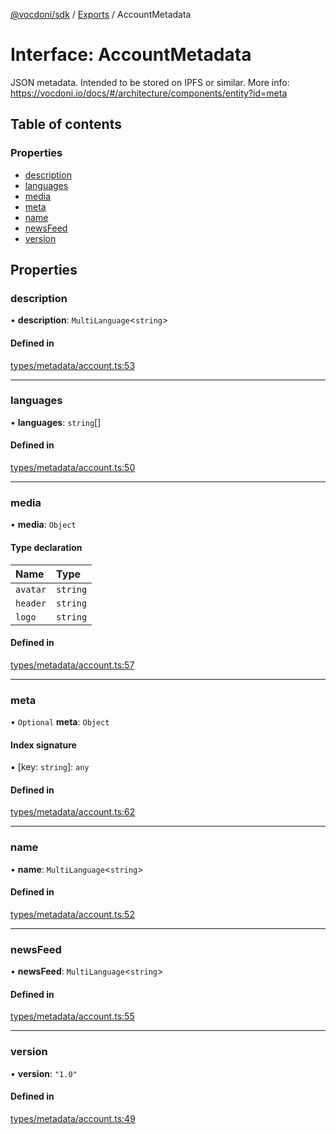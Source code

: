 [@vocdoni/sdk](/sdk) / [Exports](../modules) / AccountMetadata

# Interface: AccountMetadata

JSON metadata. Intended to be stored on IPFS or similar.
More info: https://vocdoni.io/docs/#/architecture/components/entity?id=meta

## Table of contents

### Properties

- [description](AccountMetadata#description)
- [languages](AccountMetadata#languages)
- [media](AccountMetadata#media)
- [meta](AccountMetadata#meta)
- [name](AccountMetadata#name)
- [newsFeed](AccountMetadata#newsfeed)
- [version](AccountMetadata#version)

## Properties

### description

• **description**: `MultiLanguage`\<`string`\>

#### Defined in

[types/metadata/account.ts:53](https://github.com/vocdoni/vocdoni-sdk/blob/2244934/src/types/metadata/account.ts#L53)

___

### languages

• **languages**: `string`[]

#### Defined in

[types/metadata/account.ts:50](https://github.com/vocdoni/vocdoni-sdk/blob/2244934/src/types/metadata/account.ts#L50)

___

### media

• **media**: `Object`

#### Type declaration

| Name | Type |
| :------ | :------ |
| `avatar` | `string` |
| `header` | `string` |
| `logo` | `string` |

#### Defined in

[types/metadata/account.ts:57](https://github.com/vocdoni/vocdoni-sdk/blob/2244934/src/types/metadata/account.ts#L57)

___

### meta

• `Optional` **meta**: `Object`

#### Index signature

▪ [key: `string`]: `any`

#### Defined in

[types/metadata/account.ts:62](https://github.com/vocdoni/vocdoni-sdk/blob/2244934/src/types/metadata/account.ts#L62)

___

### name

• **name**: `MultiLanguage`\<`string`\>

#### Defined in

[types/metadata/account.ts:52](https://github.com/vocdoni/vocdoni-sdk/blob/2244934/src/types/metadata/account.ts#L52)

___

### newsFeed

• **newsFeed**: `MultiLanguage`\<`string`\>

#### Defined in

[types/metadata/account.ts:55](https://github.com/vocdoni/vocdoni-sdk/blob/2244934/src/types/metadata/account.ts#L55)

___

### version

• **version**: ``"1.0"``

#### Defined in

[types/metadata/account.ts:49](https://github.com/vocdoni/vocdoni-sdk/blob/2244934/src/types/metadata/account.ts#L49)
